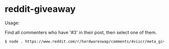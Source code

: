# reddit-giveaway


Usage:

Find all commenters who have '#3' in their post, then select one of them.

```bash
$ node . https://www.reddit.com/r/hardwareswap/comments/4viicr/meta_giveaway_cooler_master_hyper_212_evo_x2_moto.json '#\s*3'
```
